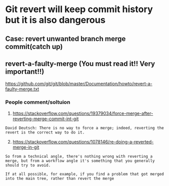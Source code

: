 # Git revert will keep commit history but it is also dangerous  



## Case: revert unwanted branch merge commit(catch up)



## revert-a-faulty-merge (You must read it!! Very important!!)
https://github.com/git/git/blob/master/Documentation/howto/revert-a-faulty-merge.txt

### People comment/soltuion
1. https://stackoverflow.com/questions/19379034/force-merge-after-reverting-merge-commit-int-git
 ```
 David Deutsch: There is no way to force a merge; indeed, reverting the revert is the correct way to do it. 
 ```


2. https://stackoverflow.com/questions/1078146/re-doing-a-reverted-merge-in-git
```
So from a technical angle, there's nothing wrong with reverting a merge, but from a workflow angle it's something that you generally should try to avoid.

If at all possible, for example, if you find a problem that got merged into the main tree, rather than revert the merge
```




